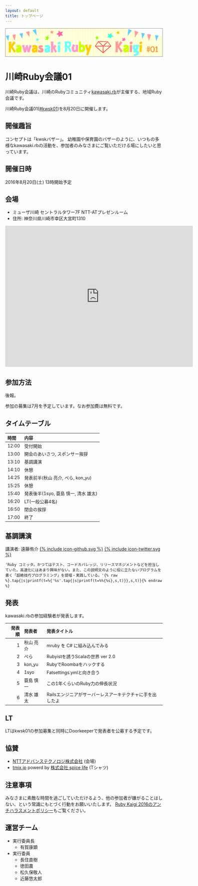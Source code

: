 ```yaml
---
layout: default
title: トップページ
---
```


![Kawasaki Ruby Kaigi 01](images/kawasaki_ruby_kaigi_02.jpg)

# 川崎Ruby会議01

川崎Ruby会議は、川崎のRubyコミュニティ[kawasaki.rb](http://kawasakirb.github.io/)が主催する、地域Ruby会議です。

川崎Ruby会議01([#kwsk01](https://twitter.com/search?f=realtime&q=%23kwsk01))を8月20日に開催します。

## 開催趣旨

コンセプトは「kwskバザー」。
幼稚園や保育園のバザーのように、いつもの多様なkawasaki.rbの活動を、参加者のみなさまにご覧いただける場にしたいと思っています。

## 開催日時

2016年8月20日(土) 13時開始予定

## 会場

* ミューザ川崎 セントラルタワー7F NTT-ATプレゼンルーム
* 住所: 神奈川県川崎市幸区大宮町1310

<div class="ggmap">
  <iframe src="https://www.google.com/maps/embed?pb=!1m14!1m8!1m3!1d6493.819246626101!2d139.694597!3d35.531231!3m2!1i1024!2i768!4f13.1!3m3!1m2!1s0x6018609ee3e8a757%3A0x65d24d64a47be98!2z5pel5pysLCDjgJIyMTItMDAxNCDnpZ7lpYjlt53nnIzlt53ltI7luILlubjljLrlpKflrq7nlLrvvJHvvJPvvJHvvJA!5e0!3m2!1sja!2sus!4v1462849220271" width="600" height="450" frameborder="0" style="border:0" allowfullscreen></iframe>
</div>

## 参加方法

後報。

参加の募集は7月を予定しています。なお参加費は無料です。

## タイムテーブル

|時間 |内容                                |
|:----|:-----------------------------------|
|12:00|受付開始                            |
|13:00|開会のあいさつ, スポンサー挨拶      |
|13:10|基調講演                            |
|14:10|休憩                                |
|14:25|発表前半(秋山 亮介, ぺら, kon_yu)   |
|15:25|休憩                                |
|15:40|発表後半(1syo, 蓑島 慎一, 清水 雄太)|
|16:20|LT(一般公募4名)                     |
|16:50|閉会の挨拶                          |
|17:00|終了                                |

## 基調講演

講演者: 遠藤侑介
<a href="https://github.com/mame"><span class="icon icon--github">{% include icon-github.svg %}</span></a>
<a href="https://twitter.com/mametter"><span class="icon icon--twitter">{% include icon-twitter.svg %}</span></a>

`'Ruby コミッタ。かつてはテスト、コードカバレッジ、リリースマネジメントなどを担当していた。高速化にはあまり興味がない。また、この説明文のように役に立たないプログラムを書く「超絶技巧プログラミング」を提唱・実践している。'{% raw %}.tap{|s|printf(t=%{'%s'.tap{|s|printf(t=%%{%s},s,t)}},s,t)}{% endraw %}`

## 発表

kawasaki.rbの参加経験者が発表します。

|発表順|発表者   |発表タイトル                                             |
|-----:|:--------|:--------------------------------------------------------|
|1     |秋山 亮介|mruby を C# に組み込んでみる                             |
|2     |ぺら     |Rubyistを誘うScalaの世界 ver 2.0                         |
|3     |kon_yu   |RubyでRoombaをハックする                                 |
|4     |1syo     |Fatsettings.ymlと向き合う                                |
|5     |蓑島 慎一|この1年くらいのRuby力の伸長状況                          |
|6     |清水 雄太|Railsエンジニアがサーバーレスアーキテクチャに手を出したよ|


## LT

LTはkwsk01の参加募集と同時にDoorkeeperで発表者を公募する予定です。

## 協賛

* [NTTアドバンステクノロジ株式会社](http://www.ntt-at.co.jp/) (会場)
* [tmix.jp](https://tmix.jp/) powerd by [株式会社 spice life](http://spicelife.jp/) (Tシャツ)

## 注意事項

みなさまに素敵な時間を過ごしていただけるよう、他の参加者が嫌がることはしない、という常識にもとづく行動をお願いいたします。
[Ruby Kaigi 2016のアンチハラスメントポリシー](http://rubykaigi.org/2016/code-of-conduct/)もご覧ください。

## 運営チーム

* 実行委員長
  * 有賀康顕
* 実行委員
  * 長住直樹
  * 徳田農
  * 松久保敬人
  * 近藤悠太郎
